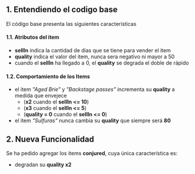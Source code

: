 ## 1. Entendiendo el codigo base

El código base presenta las siguientes características

#### 1.1. Atributos del item

- **sellIn** indica la cantidad de dias que se tiene para vender el item
- **quality** indica el valor del item, nunca sera negativo ni mayor a 50
- cuando el **sellIn** ha llegado a 0, el **quality** se degrada el doble de rápido

#### 1.2. Comportamiento de los Items

- el item _"Aged Brie"_ y _"Backstage passes"_ incrementa su **quality** a medida que envejece
  - (**x2** cuando el **sellIn <= 10**)
  - (**x3** cuando el **sellIn <= 5**)
  - (**quality = 0** cuando el **sellIn <= 0**)
- el item _"Sulfuras"_ nunca cambia su **quality** que siempre será **80**

## 2. Nueva Funcionalidad

Se ha pedido agregar los items **conjured**, cuya única característica es:

- degradan su **quality x2**
